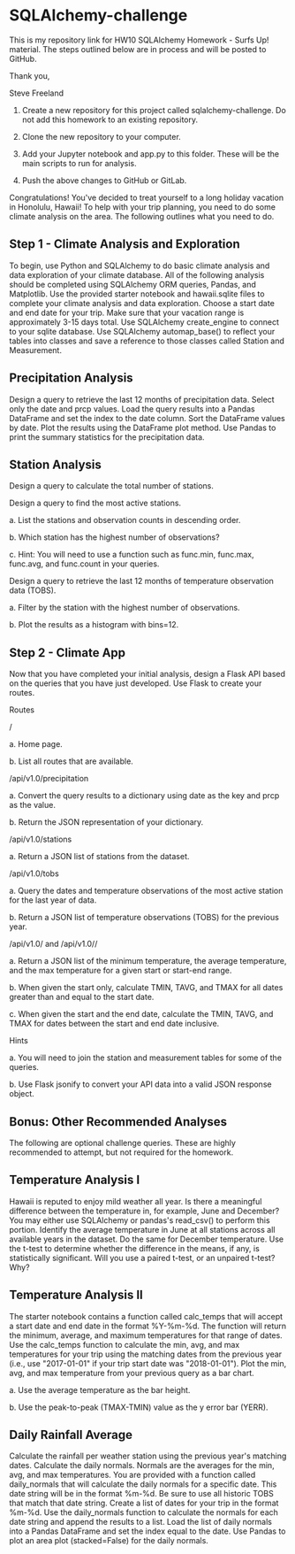 # SQLAlchemy-challenge

This is my repository link for HW10 SQLAlchemy Homework - Surfs Up! material. The steps outlined below are in process and will be posted to GitHub.

Thank you,

Steve Freeland

1. Create a new repository for this project called sqlalchemy-challenge. Do not add this homework to an existing repository.

2. Clone the new repository to your computer.

3. Add your Jupyter notebook and app.py to this folder. These will be the main scripts to run for analysis.

4. Push the above changes to GitHub or GitLab.

Congratulations! You've decided to treat yourself to a long holiday vacation in Honolulu, Hawaii! To help with your trip planning, you need to do some climate analysis on the area. The following outlines what you need to do.

## Step 1 - Climate Analysis and Exploration
To begin, use Python and SQLAlchemy to do basic climate analysis and data exploration of your climate database. All of the following analysis should be completed using SQLAlchemy ORM queries, Pandas, and Matplotlib.
Use the provided starter notebook and hawaii.sqlite files to complete your climate analysis and data exploration.
Choose a start date and end date for your trip. Make sure that your vacation range is approximately 3-15 days total.
Use SQLAlchemy create_engine to connect to your sqlite database.
Use SQLAlchemy automap_base() to reflect your tables into classes and save a reference to those classes called Station and Measurement.

## Precipitation Analysis
Design a query to retrieve the last 12 months of precipitation data.
Select only the date and prcp values.
Load the query results into a Pandas DataFrame and set the index to the date column.
Sort the DataFrame values by date.
Plot the results using the DataFrame plot method.
Use Pandas to print the summary statistics for the precipitation data.

## Station Analysis
Design a query to calculate the total number of stations.

Design a query to find the most active stations.

a. List the stations and observation counts in descending order.

b. Which station has the highest number of observations?

c. Hint: You will need to use a function such as func.min, func.max, func.avg, and func.count in your queries.

Design a query to retrieve the last 12 months of temperature observation data (TOBS).

a. Filter by the station with the highest number of observations.

b. Plot the results as a histogram with bins=12.

## Step 2 - Climate App
Now that you have completed your initial analysis, design a Flask API based on the queries that you have just developed.
Use Flask to create your routes.

Routes

/

a. Home page.

b. List all routes that are available.

/api/v1.0/precipitation

a. Convert the query results to a dictionary using date as the key and prcp as the value.

b. Return the JSON representation of your dictionary.

/api/v1.0/stations

  a. Return a JSON list of stations from the dataset.
  
/api/v1.0/tobs

a. Query the dates and temperature observations of the most active station for the last year of data.

b. Return a JSON list of temperature observations (TOBS) for the previous year.

/api/v1.0/<start> and /api/v1.0/<start>/<end>
  
a. Return a JSON list of the minimum temperature, the average temperature, and the max temperature for a given start or start-end range.

b. When given the start only, calculate TMIN, TAVG, and TMAX for all dates greater than and equal to the start date.

c. When given the start and the end date, calculate the TMIN, TAVG, and TMAX for dates between the start and end date inclusive.


Hints

a. You will need to join the station and measurement tables for some of the queries.

b. Use Flask jsonify to convert your API data into a valid JSON response object.

## Bonus: Other Recommended Analyses
The following are optional challenge queries. These are highly recommended to attempt, but not required for the homework.

## Temperature Analysis I
Hawaii is reputed to enjoy mild weather all year. Is there a meaningful difference between the temperature in, for example, June and December?
You may either use SQLAlchemy or pandas's read_csv() to perform this portion.
Identify the average temperature in June at all stations across all available years in the dataset. Do the same for December temperature.
Use the t-test to determine whether the difference in the means, if any, is statistically significant. Will you use a paired t-test, or an unpaired t-test? Why?

## Temperature Analysis II
The starter notebook contains a function called calc_temps that will accept a start date and end date in the format %Y-%m-%d. The function will return the minimum, average, and maximum temperatures for that range of dates.
Use the calc_temps function to calculate the min, avg, and max temperatures for your trip using the matching dates from the previous year (i.e., use "2017-01-01" if your trip start date was "2018-01-01").
Plot the min, avg, and max temperature from your previous query as a bar chart.

a. Use the average temperature as the bar height.

b. Use the peak-to-peak (TMAX-TMIN) value as the y error bar (YERR).

## Daily Rainfall Average
Calculate the rainfall per weather station using the previous year's matching dates.
Calculate the daily normals. Normals are the averages for the min, avg, and max temperatures.
You are provided with a function called daily_normals that will calculate the daily normals for a specific date. This date string will be in the format %m-%d. Be sure to use all historic TOBS that match that date string.
Create a list of dates for your trip in the format %m-%d. Use the daily_normals function to calculate the normals for each date string and append the results to a list.
Load the list of daily normals into a Pandas DataFrame and set the index equal to the date.
Use Pandas to plot an area plot (stacked=False) for the daily normals.
